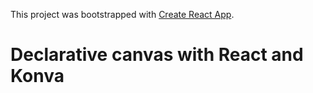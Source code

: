 This project was bootstrapped with [Create React App](https://github.com/facebookincubator/create-react-app).

# Declarative canvas with React and Konva
